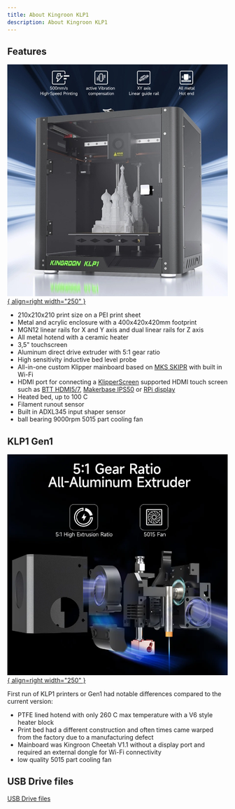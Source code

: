 ```yaml
---
title: About Kingroon KLP1
description: About Kingroon KLP1
---
```


## Features

[![Kingroon KLP1](/images/KingroonKLP1.jpg){ align=right width="250" }](/images/KingroonKLP1.jpg)

- 210x210x210 print size on a PEI print sheet
- Metal and acrylic enclosure with a 400x420x420mm footprint
- MGN12 linear rails for X and Y axis and dual linear rails for Z axis
- All metal hotend with a ceramic heater
- 3,5" touchscreen
- Aluminum direct drive extruder with 5:1 gear ratio
- High sensitivity inductive bed level probe
- All-in-one custom Klipper mainboard based on [MKS SKIPR](https://www.aliexpress.com/item/1005004509354702.html?aff_fcid=166358c921274e8b927d0c0b45c149f6-1683324450389-05113-_DeCkcSN&tt=CPS_NORMAL&aff_fsk=_DeCkcSN&aff_platform=shareComponent-detail&sk=_DeCkcSN&aff_trace_key=166358c921274e8b927d0c0b45c149f6-1683324450389-05113-_DeCkcSN&terminal_id=165068c405fe431e83f4b86336c9e8c9&afSmartRedirect=y) with built in Wi-Fi 
- HDMI port for connecting a [KlipperScreen](https://klipperscreen.readthedocs.io/en/latest/) supported HDMI touch screen such as [BTT HDMI5/7](https://www.aliexpress.com/item/1005004670914369.html?aff_fcid=4006b0d889564e87a73f7e195f46077e-1683321888609-00393-_Defvcct&tt=CPS_NORMAL&aff_fsk=_Defvcct&aff_platform=shareComponent-detail&sk=_Defvcct&aff_trace_key=4006b0d889564e87a73f7e195f46077e-1683321888609-00393-_Defvcct&terminal_id=165068c405fe431e83f4b86336c9e8c9&afSmartRedirect=y), [Makerbase IPS50](https://www.aliexpress.com/item/1005005403283947.html?aff_fcid=ba0b52490e384cc4a715ceaf06b3267e-1683321844917-07709-_DDCmVaD&tt=CPS_NORMAL&aff_fsk=_DDCmVaD&aff_platform=shareComponent-detail&sk=_DDCmVaD&aff_trace_key=ba0b52490e384cc4a715ceaf06b3267e-1683321844917-07709-_DDCmVaD&terminal_id=165068c405fe431e83f4b86336c9e8c9&afSmartRedirect=y) or [RPi display](https://www.aliexpress.com/item/1005004785628915.html?aff_fcid=c7e3464c4bb9456a881924abca3bd95c-1683321943013-04400-_Dn01gDb&tt=CPS_NORMAL&aff_fsk=_Dn01gDb&aff_platform=shareComponent-detail&sk=_Dn01gDb&aff_trace_key=c7e3464c4bb9456a881924abca3bd95c-1683321943013-04400-_Dn01gDb&terminal_id=165068c405fe431e83f4b86336c9e8c9&afSmartRedirect=y)
- Heated bed, up to 100 C
- Filament runout sensor
- Built in ADXL345 input shaper sensor  
- ball bearing 9000rpm 5015 part cooling fan

## KLP1 Gen1

[![Extruder Gen1](/images/extruder.webp){ align=right width="250" }](/images/extruder.webp)

First run of KLP1 printers or Gen1 had notable differences compared to the current version:

- PTFE lined hotend with only 260 C max temperature with a V6 style heater block
- Print bed had a different construction and often times came warped from the factory due to a manufacturing defect
- Mainboard was Kingroon Cheetah V1.1 without a display port and required an external dongle for Wi-Fi connectivity
- low quality 5015 part cooling fan

## USB Drive files

[USB Drive files](https://drive.google.com/drive/folders/1UqacyqooeFoBRxhgQFeJqYTtFrOGW3rs)
